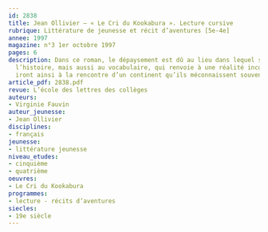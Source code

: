 ```yaml
---
id: 2838
title: Jean Ollivier – « Le Cri du Kookabura ». Lecture cursive 
rubrique: Littérature de jeunesse et récit d’aventures [5e-4e]
annee: 1997
magazine: n°3 1er octobre 1997
pages: 6
description: Dans ce roman, le dépaysement est dû au lieu dans lequel se déroule
  l’histoire, mais aussi au vocabulaire, qui renvoie à une réalité inconnue. Les élèves
  iront ainsi à la rencontre d’un continent qu’ils méconnaissent souvent – l’Australie.
article_pdf: 2838.pdf
revue: L’école des lettres des collèges
auteurs:
- Virginie Fauvin
auteur_jeunesse:
- Jean Ollivier
disciplines:
- français
jeunesse:
- littérature jeunesse
niveau_etudes:
- cinquième
- quatrième
oeuvres:
- Le Cri du Kookabura
programmes:
- lecture - récits d’aventures
siecles:
- 19e siècle
---
```

